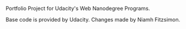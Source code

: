 Portfolio Project for Udacity's Web Nanodegree Programs.

Base code is provided by Udacity. Changes made by Niamh Fitzsimon.